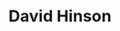 ---
title: David Hinson
prefix: Dr.
position: Interim Pastor
twitter: 
facebook: 
roles: [pastors]
weight: 1
---